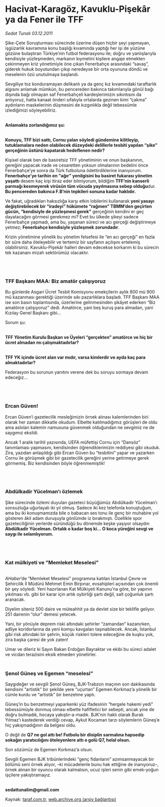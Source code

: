 # Hacivat-Karagöz, Kavuklu-Pişekâr ya da Fener ile TFF

*Sedat Tunalı 03.12.2011*

<div class="yazi"><p>Şike-Çete Soruşturması sürecinde üzerine düşen hiçbir şeyi yapmayan, işgüzarlık kavramına konu başlığı kıvamında yaptığı her işi de yüzüne gözüne bulaştıran Türkiye’nin futbol federasyonu ile; doğru ve yanlışlarıyla kendisiyle yüzleşmeden, markanın kıymetini kişilere angaje etmekten çekinmeyen kriz yönetimiyle öne çıkan Fenerbahçe arasındaki “savaş”, giderek hukuk boyutundan çıkıp neredeyse bir orta oyununa döndü ve meselenin özü unutulmaya başlandı.</p>
<p>Sevgiliye toz konduramayan delikanlı ya da genç kız kıvamındaki taraftarlık algısını anlamak mümkün, bu pencereden bakınca takımlarıyla gönül bağı dışında bağı olmayan saf Fenerbahçeli kardeşlerimizin sıkıntısını da anlıyoruz, hatta kanaat önderi sıfatıyla ortalarda gezinen kimi “çakma” aydınların maskelerinin düşmesini de kızgınlıkla değil tebessümle izlediğimizi söyleyebiliriz. </p>
<p><b><br/>Anlamakta zorlandığımız şu:</b></p>
<p><b><br/>Konuyu, TFF bizi sattı, Cornu yalan söyledi gündemine kilitleyip, tutuklamalara neden olabilecek düzeydeki delillerle tesbiti yapılan “şike” gerçeğinin üstünü kapatarak hedeflenen nedir?</b></p>
<p>Kişisel olarak ben de basiretsiz TFF yönetiminin ve onun başkanının, gereğini yapacak irade ve cesaretten yoksun olmalarının bedelini önce Fenerbahçe’ye sonra da Türk futboluna ödettirdiklerine inanıyorum. <b>Fenerbahçe’ye tarihin en “ağır” yenilgisini bu basiret fukarası yönetim yaşattı</b> desem kaç kişi itiraz eder bilmiyorum, bildiğim <b>TFF’nin kanserli parmağı kesmeyerek virüsün tüm vücuda yayılmasına sebep olduğu</b>dur. <b>Bu pencereden bakınca F.B’nin tepkileri sonuna kadar haklıdır.</b> </p>
<p>Ve fakat, uğradıkları haksızlığa karşı etkin lobilerini kullanarak <b>yeni yasayı değiştirebilecek bir “iradeyi” hükümete “rağmen” TBMM’den geçirten gücün, “kendisiyle de yüzleşmesi gerek”</b> gerçeğinin kendini er geç dayatacağını görmesi gerekmez mi? Evet bu ülkede şikeyi sadece Fenerbahçe yapmadı, ama bu, yaşanan süreci ve acı gerçeği değiştirmeye yetmez; <b>Fenerbahçe kendisiyle yüzleşmek zorundadır</b>.</p>
<p>Krizin yönetimine yönelik bu yönetim felsefesi ile “en acı gerçeği” en fazla bir süre daha öteleyebilir ve tertemiz bir sayfanın açılışını ertelemiş olabilirsiniz. Kavuklu-Pişekâr halleri devam edecekse korkarım ki bu sürecin tek kazananı mizah sektörümüz olacaktır.</p>
<p><b> </b></p>
<h3><br/>TFF Başkanı MAA: Biz amatör çalışıyoruz</h3>
<p>Bu günlerde Asgari Ücret Tesbit Komisyonu emekçilerin aylık 800 mü 900 mü kazanması gerektiği üzerinde sıkı pazarlıklara başladı. TFF Başkanı MAA ise son basın toplantısında, üzerlerine gelinmesinden şikâyet ederken “Biz amatörce çalışıyoruz” dedi. Amatörce, yani beş kuruş para almadan, yani Kızılay Genel Başkanı gibi...</p>
<p>Sorum şu:</p>
<p><b><br/>TFF Yönetim Kurulu Başkan ve Üyeleri “gerçekten” amatörce ve hiç bir ücret almadan mı çalışmaktadırlar?</b></p>
<p><b><br/>TFF YK içinde ücret alan var mıdır, varsa kimlerdir ve ayda kaç para almaktadırlar?</b></p>
<p>Federasyon bu sorunun yanıtını verene dek bu soruyu sormaya devam edeceğiz...</p>
<p><b> </b></p>
<h3><br/>Ercan Güven!</h3>
<p>Ercan Güven’i gazetecilik mesleğimizin örnek alınası kalemlerinden biri olarak her zaman dikkatle okudum. Elbette katılmadığımız görüşleri de oldu ama aslolan kalemin namusuna güvenmek olduğundan ne sevgimiz ne de saygımız eksildi.</p>
<p>Ancak 1 aralık tarihli yazısında, UEFA müfettişi Cornu için “Dansöz” tanımlaması yapmasını, kendisinden öğrendiklerimizin reddiyesi gibi okuduk. Zira, yazıdan anlaşıldığı gibi Ercan Güven bu “tesbitini” yapar ve yazarken Cornu ile görüşmek gibi bir gazetecilik gereğini yerine getirmeye gerek görmemiş. Biz kendisinden böyle öğrenmemiştik!</p>
<p><b> </b></p>
<h3><br/>Abdülkadir Yücelman’ı özlemek</h3>
<p>Şike sürecinde özlemi duyulan gazeteci büyüğümüz Abdülkadir Yücelman’ı sonsuzluğa uğurlayalı iki yıl olmuş. Sadece iki kez telefonla konuştuğum, ama bu iki konuşmamızda bile o babacan ses tonu ile genç bir muhabire yol gösteren âkil adam duruşuyla gönlümde iz bırakmıştı. Özellikle spor gazeteciliğinin yerlerde süründüğü bu dönemde keşke yaşıyor olsaydın <b>Abdülkadir Yücelman. Ortalık o kadar boş ki... O koca yüreğini sevgi ve saygı ile selamlıyorum.</b></p>
<p><b> </b></p>
<h3><br/>Kat mülkiyeti ve ”Memleket Meselesi”</h3>
<p><i><br/>AHaber</i>’de “Memleket Meselesi” programına katılan İstanbul Çevre ve Şehircilik İl Müdürü Mehmet Emin Birpınar, evsahipleri açısından çok önemli bir şey söyledi. Yeni hazırlanan Kat Mülkiyeti Kanunu’na göre, bir yapının yıkılması vb. gibi bir karar için artık oybirliği şartı değil, salt çoğunluk şartı aranacak. </p>
<p>Diyelim siteniz 500 daire ve müteahhit ya da devlet size bir teklifle geliyor. 251 dairenin “olur” demesi yetecek.</p>
<p>Yani, bir yönüyle deprem riski altındaki şehirler “zamandan” kazanırken, adliye koridorlarına da yeni komşu kavgaları taşınabilecek. Ancak, İstanbul gibi risk altındaki bir şehrin, küçük riskleri tolere edeceğine de kuşku yok, zira başka çaresi de yok zaten!</p>
<p>Umar ve dileriz ki Sayın Bakan Erdoğan Bayraktar ve ekibi bu süreci adalet ve vicdan terazisini eksik etmeden yönetirler.</p>
<h3><br/>Şenol Güneş ve Egemen “meselesi”</h3>
<p>Saygıdeğer ve sevgili Şenol Güneş, BJK-Trabzon maçının son dakikasında kendisini “artistik” bir şekilde yere “uçurtan” Egemen Korkmaz’a yönelik bir cümle kurdu ve “artistik” bir benzetme yaptı.</p>
<p>Güneş’in bu benzetmeyi yaparkenki yüz ifadesinin “hergele hakemi yedi” tebessümüyle donmuş olması elbette hafifletici bir sebepti, ancak yine de doğru bulmadık, hocaya yakıştır-a-madık. BJK’nin haklı olarak Burak Yılmaz’ı kastederek verdiği cevap, Aykut Kocaman tarzı söylemlerin Güneş’e hiç yakışmadığının da belgesi oldu. </p>
<p>O değil de <b>Q7 ne gol attı be! Futbolu bir disiplin sarmalına hapsedip sokağın yaratıcılığını öteleyenlere attı o golü Q7, helal olsun.</b></p>
<p>Son sözümüz de Egemen Korkmaz’a olsun.</p>
<p>Sevgili Egemen BJK tribünlerindeki “genç fidanların” azımsanmayacak bir bölümü seni örnek alıyor, –ki mücadelenle bunu hak ettiğine de inanıyoruz–, örnek alınan bir oyuncu olarak kalmalısın, ucuz işleri senin gibi emek-yoğun işçilere yakıştıramayız.</p>
<p><b><br/>sedattunalim@gmail.com</b></p>
</div>

Kaynak: [taraf.com.tr](http://www.taraf.com.tr:80/sedat-tunali/makale-hacivat-karagoz-kavuklu-pisekar-ya-da-fener-ile.htm), [web.archive.org (arşiv bağlantısı)](http://web.archive.org/web/20130901044025/http://www.taraf.com.tr:80/sedat-tunali/makale-hacivat-karagoz-kavuklu-pisekar-ya-da-fener-ile.htm)
